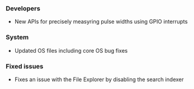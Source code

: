 ### Developers
- New APIs for precisely measyring pulse widths using GPIO interrupts

### System
- Updated OS files including core OS bug fixes

### Fixed issues
- Fixes an issue with the File Explorer by disabling the search indexer